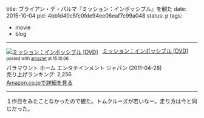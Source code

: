 title: ブライアン・デ・パルマ『ミッション：インポッシブル』を観た
date: 2015-10-04
pid: 4bb1d40c5fc0fde94ee06eaf7c99a048
status: p
tags:
- movie
- blog
---

<div class="amazlet-box" style="margin-bottom:0px;"><div class="amazlet-image" style="float:left;margin:0px 12px 1px 0px;"><a href="http://www.amazon.co.jp/exec/obidos/ASIN/B004MKN3SU/dotimpact-22/ref=nosim/" name="amazletlink" target="_blank"><img src="http://ecx.images-amazon.com/images/I/51U7ZmnVTPL._SL160_.jpg" alt="ミッション：インポッシブル [DVD]" style="border: none;" /></a></div><div class="amazlet-info" style="line-height:120%; margin-bottom: 10px"><div class="amazlet-name" style="margin-bottom:10px;line-height:120%"><a href="http://www.amazon.co.jp/exec/obidos/ASIN/B004MKN3SU/dotimpact-22/ref=nosim/" name="amazletlink" target="_blank">ミッション：インポッシブル [DVD]</a><div class="amazlet-powered-date" style="font-size:80%;margin-top:5px;line-height:120%">posted with <a href="http://www.amazlet.com/" title="amazlet" target="_blank">amazlet</a> at 15.10.06</div></div><div class="amazlet-detail">パラマウント ホーム エンタテインメント ジャパン (2011-04-28)<br />売り上げランキング: 2,256<br /></div><div class="amazlet-sub-info" style="float: left;"><div class="amazlet-link" style="margin-top: 5px"><a href="http://www.amazon.co.jp/exec/obidos/ASIN/B004MKN3SU/dotimpact-22/ref=nosim/" name="amazletlink" target="_blank">Amazon.co.jpで詳細を見る</a></div></div></div><div class="amazlet-footer" style="clear: left"></div></div>

---- 

１作目をみたことなかったので観た。トムクルーズが若いなー。走り方は今と同じだった。